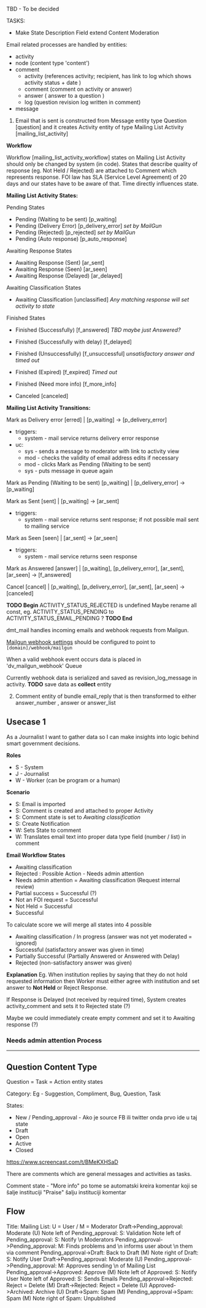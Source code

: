 TBD - To be decided

TASKS:
 - Make State Description Field extend Content Moderation

Email related processes are handled by entities:
 - activity
 - node (content type 'content')
 - comment
   - activity (references activity; recipient, has link to log which shows activity status + date )
   - comment (comment on activity or answer)
   - answer ( answer to a question )
   - log (question revision log written in comment)
 - message

1. Email that is sent is constructed from Message entity type Question [question] and it creates Activity entity of type Mailing List Activity [mailing_list_activity]

**Workflow**

Workflow [mailing_list_activity_workflow] states on Mailing List Activity should only be changed by system (in code).
States that describe quality of response (eg. Not Held / Rejected) are attached to Comment which represents response.
FOI law has SLA (Service Level Agreement) of 20 days and our states have to be aware of that. Time directly influences state.

**Mailing List Activity States:**

Pending States
- Pending (Waiting to be sent) [p_waiting]
- Pending (Delivery Error) [p_delivery_error] _set by MailGun_
- Pending (Rejected) [p_rejected] _set by MailGun_
- Pending (Auto response) [p_auto_response]

Awaiting Response States
- Awaiting Response (Sent) [ar_sent]
- Awaiting Response (Seen) [ar_seen]
- Awaiting Response (Delayed) [ar_delayed]

Awaiting Classification States
- Awaiting Classification [unclassified] _Any matching response will set activity to state_

Finished States
- Finished (Successfully) [f_answered] _TBD maybe just Answered?_
- Finished (Successfully with delay) [f_delayed]
- Finished (Unsuccessfully) [f_unsuccessful] _unsatisfactory answer and timed out_
- Finished (Expired) [f_expired] _Timed out_
- Finished (Need more info) [f_more_info]

- Canceled [canceled]

**Mailing List Activity Transitions:**

Mark as Delivery error [erred] | [p_waiting] -> [p_delivery_error]
  - triggers: 
    - system - mail service returns delivery error response
  - uc:
    - sys - sends a message to moderator with link to activity view
    - mod - checks the validity of email address edits if necessary
    - mod - clicks Mark as Pending (Waiting to be sent)
    - sys - puts message in queue again
    
Mark as Pending (Waiting to be sent) [p_waiting] | [p_delivery_error] -> [p_waiting]
    
Mark as Sent [sent]	| [p_waiting]	-> [ar_sent]
  - triggers:
    - system - mail service returns sent response; if not possible mail sent to mailing service
 
Mark as Seen [seen]	| [ar_sent]	-> [ar_seen]	
  - triggers:
    - system - mail service returns seen response 

Mark as Answered	[answer] | [p_waiting], [p_delivery_error], [ar_sent], [ar_seen] -> [f_answered]

Cancel [cancel] | [p_waiting], [p_delivery_error], [ar_sent], [ar_seen] -> [canceled]




**TODO Begin**
 ACTIVITY_STATUS_REJECTED is undefined
 Maybe rename all const, eg. ACTIVITY_STATUS_PENDING to ACTIVITY_STATUS_EMAIL_PENDING ?
**TODO End**


dmt_mail handles incoming emails and webhook requests from Mailgun.

[Mailgun webhook settings](https://app.mailgun.com/app/webhooks) should be configured to point to
`[domain]/webhook/mailgun`

When a valid webhook event occurs data is placed in 'dv_mailgun_webhook' Queue

Currently webhook data is serialized and saved as revision_log_message in activity.
**TODO** save data as **collect** entity


2. Comment entity of bundle email_reply that is then transformed to either answer_number , answer or answer_list

## Usecase 1
As a Journalist I want to gather data so I can make insights into logic behind smart government decisions.

**Roles**
- S - System
- J - Journalist
- W - Worker (can be program or a human)

**Scenario**
- S: Email is imported
- S: Comment is created and attached to proper Activity
- S: Comment state is set to _Awaiting classification_
- S: Create Notification
- W: Sets State to comment
- W: Translates email text into proper data type field (number / list) in comment

**Email Workflow States**

- Awaiting classification
- Rejected : Possible Action - Needs admin attention
- Needs admin attention = Awaiting classification (Request internal review)
- Partial success = Successful (?)
- Not an FOI request  = Successful
- Not Held = Successful
- Successful

To calculate score we will merge all states into 4 possible
- Awaiting classification / In progress (answer was not yet moderated = ignored)
- Successful (satisfactory answer was given in time)
- Partially Successful (Partially Answered or Answered with Delay)
- Rejected (non-satisfactory answer was given)

**Explanation**
Eg. When institution replies by saying that they do not hold requested information then Worker must either agree with institution and set answer to **Not Held** or Reject Response.

If Response is Delayed (not received by required time), System creates activity_comment and sets it to Rejected state (?)

Maybe we could immediately create empty comment and set it to Awaiting response (?)

### Needs admin attention Process

---

## Question Content Type

Question = Task = Action entity states

Category: Eg - Suggestion, Compliment, Bug, Question, Task

States:

- New / Pending_approval - Ako je source FB ili twitter onda prvo ide u taj state
- Draft
- Open
- Active
- Closed

https://www.screencast.com/t/BMeKXHSaD



There are comments which are general messages and activities as tasks.


Comment state - "More info" po tome se automatski kreira komentar koji se šalje instituciji
"Praise" šalju instituciji komentar


## Flow

Title: Mailing List: U = User / M = Moderator
Draft->Pending_approval: Moderate (U)
Note left of Pending_approval: S: Validation
Note left of Pending_approval: S: Notify \n Moderators
Pending_approval->Pending_approval: M: Finds problems and \n informs user about \n them via comment
Pending_approval->Draft: Back to Draft (M)
Note right of Draft: S: Notify User
Draft->Pending_approval: Moderate (U)
Pending_approval->Pending_approval: M: Approves sending \n of Mailing List
Pending_approval->Approved: Approve (M)
Note left of Approved: S: Notify User
Note left of Approved: S: Sends Emails
Pending_approval->Rejected: Reject = Delete (M)
Draft->Rejected: Reject = Delete (U)
Approved->Archived: Archive (U)
Draft->Spam: Spam (M)
Pending_approval->Spam: Spam (M)
Note right of Spam: Unpublished
